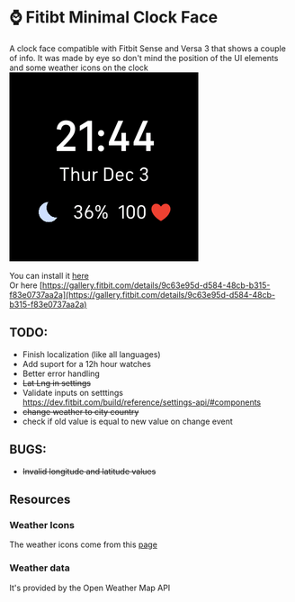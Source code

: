 # ⌚ Fitibt Minimal Clock Face
A clock face compatible with Fitbit Sense and Versa 3 that shows a couple of info. It was made by eye so don't mind the position of the UI elements and some weather icons on the clock  
![image](face.png)

You can install it [here](https://gallery.fitbit.com/details/9c63e95d-d584-48cb-b315-f83e0737aa2a)  
Or here [https://gallery.fitbit.com/details/9c63e95d-d584-48cb-b315-f83e0737aa2a](https://gallery.fitbit.com/details/9c63e95d-d584-48cb-b315-f83e0737aa2a)

## TODO:
- Finish localization (like all languages)
- Add suport for a 12h hour watches
- Better error handling
- ~~Lat Lng in settings~~
- Validate inputs on setttings
    https://dev.fitbit.com/build/reference/settings-api/#components
- ~~change weather to city country~~
- check if old value is equal to new value on change event
## BUGS:
- ~~Invalid longitude and latitude values~~


## Resources

### Weather Icons
The weather icons come from this [page](https://www.deviantart.com/ncrystal/art/Google-Now-Weather-Icons-597652261) 

### Weather data
It's provided by the Open Weather Map API
